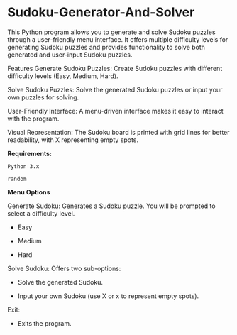 # Sudoku-Generator-And-Solver

This Python program allows you to generate and solve Sudoku puzzles through a user-friendly menu interface. It offers multiple difficulty levels for generating Sudoku puzzles and provides functionality to solve both generated and user-input Sudoku puzzles.

Features
Generate Sudoku Puzzles: Create Sudoku puzzles with different difficulty levels (Easy, Medium, Hard).

Solve Sudoku Puzzles: Solve the generated Sudoku puzzles or input your own puzzles for solving.

User-Friendly Interface: A menu-driven interface makes it easy to interact with the program.

Visual Representation: The Sudoku board is printed with grid lines for better readability, with X representing empty spots.

**Requirements:**

```Python 3.x```

```random```

**Menu Options**

Generate Sudoku: Generates a Sudoku puzzle. You will be prompted to select a difficulty level.

  - Easy

  - Medium

  - Hard

Solve Sudoku: Offers two sub-options:

  - Solve the generated Sudoku.

  - Input your own Sudoku (use X or x to represent empty spots).

Exit: 

  - Exits the program.
